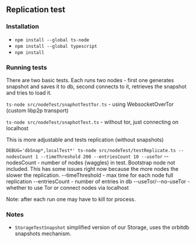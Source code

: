 ## Replication test

### Installation

* `npm install --global ts-node`
* `npm install --global typescript`
* `npm install`

### Running tests

There are two basic tests. Each runs two nodes - first one generates snapshot and saves it to db, second connects to it, retrieves the snapshot and tries to load it.

`ts-node src/nodeTest/snaphotTestTor.ts` - using WebsocketOverTor (custom libp2p transport)

`ts-node src/nodeTest/snaphotTest.ts` - without tor, just connecting on localhost

This is more adjustable and tests replication (without snapshots)

`DEBUG='dbSnap*,localTest*' ts-node src/nodeTest/testReplicate.ts --nodesCount 1 --timeThreshold 200 --entriesCount 10 --useTor`
--nodesCount - number of nodes (waggles) in test. Bootstrap node not included. This has some issues right now because the more nodes the slower the replication.
--timeThreshold - max time for each node full replication
--entriesCount - number of entries in db
--useTor/--no-useTor - whether to use Tor or connect nodes via localhost

Note: after each run one may have to kill tor process.

### Notes

* `StorageTestSnapshot` simplified version of our Storage, uses the orbitdb snapshots mechanism.